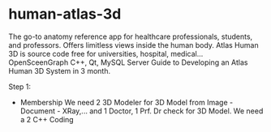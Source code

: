 # human-atlas-3d
The go-to anatomy reference app for healthcare professionals, students, and professors. Offers limitless views inside the human body.
Atlas Human 3D is source code free for universities, hospital, medical...
OpenSceenGraph C++, Qt, MySQL Server
Guide to Developing an Atlas Human 3D System in 3 month.

Step 1: 
- Membership
  We need 2 3D Modeler for 3D Model from Image - Document - XRay,... and 1 Doctor, 1 Prf. Dr check for 3D Model.
  We need a 2 C++ Coding
